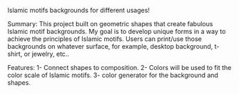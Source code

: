 
Islamic motifs backgrounds for different usages!

Summary:
This project built on geometric shapes that create fabulous Islamic motif backgrounds. My goal is
to develop unique forms in a way to achieve the principles of Islamic motifs. Users can print/use those backgrounds on whatever surface, for example, desktop background, t-shirt, or jewelry, etc..

Features:
1- Connect shapes to composition.
2- Colors will be used to fit the color scale of Islamic motifs.
3- color generator for the background and shapes.

